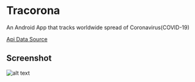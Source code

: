 # Tracorona
An Android App that tracks worldwide spread of Coronavirus(COVID-19)

 [Api Data Source](https://github.com/ExpDev07/coronavirus-tracker-api)
 
 ## Screenshot
 
 ![alt text](https://raw.githubusercontent.com/username/projectname/branch/path/to/img.png)


